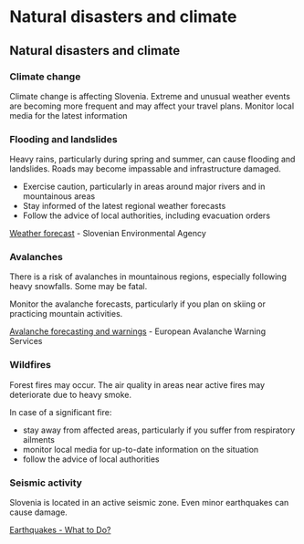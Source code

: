 # Natural disasters and climate

## Natural disasters and climate

### Climate change

Climate change is affecting Slovenia. Extreme and unusual weather events are becoming more frequent and may affect your travel plans. Monitor local media for the latest information

### Flooding and landslides

Heavy rains, particularly during spring and summer, can cause flooding and landslides. Roads may become impassable and infrastructure damaged.

* Exercise caution, particularly in areas around major rivers and in mountainous areas
* Stay informed of the latest regional weather forecasts
* Follow the advice of local authorities, including evacuation orders

[Weather forecast](http://meteo.arso.gov.si/met/en/) - Slovenian Environmental Agency

### Avalanches

There is a risk of avalanches in mountainous regions, especially following heavy snowfalls. Some may be fatal.

Monitor the avalanche forecasts, particularly if you plan on skiing or practicing mountain activities.

[Avalanche forecasting and warnings](https://www.avalanches.org/) - European Avalanche Warning Services

### Wildfires

Forest fires may occur. The air quality in areas near active fires may deteriorate due to heavy smoke.

In case of a significant fire:

* stay away from affected areas, particularly if you suffer from respiratory ailments
* monitor local media for up-to-date information on the situation
* follow the advice of local authorities

### Seismic activity

Slovenia is located in an active seismic zone. Even minor earthquakes can cause damage.

[Earthquakes - What to Do?](https://www.getprepared.gc.ca/cnt/rsrcs/pblctns/rthqks-wtd/index-en.aspx)